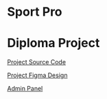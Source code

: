 # Sport Pro
# Diploma Project

[Project Source Code](https://github.com/asaidillaeva/SportPro)

[Project Figma Design](https://www.figma.com/file/a6ygroL9QeemTed1r4NEkh/SportPro?node-id=0%3A1)

[Admin Panel](https://sportproteam4.herokuapp.com/admin)

